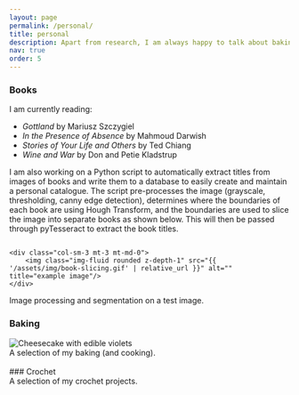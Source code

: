 ```yaml
---
layout: page
permalink: /personal/
title: personal
description: Apart from research, I am always happy to talk about baking, crochet, books, and travel.
nav: true
order: 5
---
```




### Books
I am currently reading:
* *Gottland* by Mariusz Szczygiel
* *In the Presence of Absence* by Mahmoud Darwish
* *Stories of Your Life and Others* by Ted Chiang
* *Wine and War* by Don and Petie Kladstrup

I am also working on a Python script to automatically extract titles from images of books and write them to a database to easily create and maintain a personal catalogue. The script pre-processes the image (grayscale, thresholding, canny edge detection), determines where the boundaries of each book are using Hough Transform, and the boundaries are used to slice the image into separate books as shown below. This will then be passed through pyTesseract to extract the book titles.

<div class="row justify-content-sm-center">
    <div class="col-sm-9 mt-3 mt-md-0">
        <img class="img-fluid rounded z-depth-1" src="{{ '/assets/img/books-process.png' | relative_url }}" alt="" title="example image"/>
    </div>

    <div class="col-sm-3 mt-3 mt-md-0">
        <img class="img-fluid rounded z-depth-1" src="{{ '/assets/img/book-slicing.gif' | relative_url }}" alt="" title="example image"/>
    </div>
</div>
<div class="caption">
    Image processing and segmentation on a test image.
</div>


### Baking

<div class="row">
    <div class="col-sm mt-3 mt-md-0">
        <img class="img-fluid rounded z-depth-1" src="{{ '/assets/img/baking-cheesecake.jpg' | relative_url }}" alt="Cheesecake with edible violets" title="Cheesecake with edible violets"/>
    </div>
    <div class="col-sm mt-3 mt-md-0">
        <img class="img-fluid rounded z-depth-1" src="{{ '/assets/img/baking-baguette.jpg' | relative_url }}" alt="" title="Demi baguettes"/>
    </div>
    <div class="col-sm mt-3 mt-md-0">
        <img class="img-fluid rounded z-depth-1" src="{{ '/assets/img/baking-carrot.jpg' | relative_url }}" alt="" title="Carrot cake"/>
    </div>
    <div class="col-sm mt-3 mt-md-0">
        <img class="img-fluid rounded z-depth-1" src="{{ '/assets/img/baking-bonbons.jpg' | relative_url }}" alt="" title="White chocolate bon bons filled with a Thai tea ganache"/>
    </div>
</div>

<div class="row">
  <div class="col-sm mt-3 mt-md-3">
    <img class="img-fluid rounded z-depth-1" src="{{ '/assets/img/baking-caramels.jpg' | relative_url }}" alt="" title="Salted butter caramels"/>
  </div>
    <div class="col-sm mt-3 mt-md-3">
        <img class="img-fluid rounded z-depth-1" src="{{ '/assets/img/baking-tangyuan.jpg' | relative_url }}" alt="" title="Tang yuan filled with black sesame paste"/>
    </div>
    <div class="col-sm mt-3 mt-md-3">
        <img class="img-fluid rounded z-depth-1" src="{{ '/assets/img/baking-ondeh.jpg' | relative_url }}" alt="" title="Ondeh Ondeh (sweet pandan glutinous rice balls filled with molten gula melaka)"/>
    </div>
    <div class="col-sm mt-3 mt-md-3">
        <img class="img-fluid rounded z-depth-1" src="{{ '/assets/img/baking-1830smincepie.jpg' | relative_url }}" alt="" title="Mince pies with lemon mincemeat based on a recipe from the 1830s"/>
    </div>
</div>
<div class="caption">
  A selection of my baking (and cooking).
</div>

<br/>
### Crochet

<div class="row">
    <div class="col-sm mt-6 mt-md-3">
        <img class="img-fluid rounded z-depth-1" src="{{ '/assets/img/crochet-1.jpg' | relative_url }}" alt="" title=""/>
    </div>
    <div class="col-sm mt-6 mt-md-3">
        <img class="img-fluid rounded z-depth-1" src="{{ '/assets/img/crochet-2.jpg' | relative_url }}" alt="" title=""/>
    </div>
    <div class="col-sm mt-6 mt-md-3">
        <img class="img-fluid rounded z-depth-1" src="{{ '/assets/img/crochet-bunny.jpg' | relative_url }}" alt="" title=""/>
    </div>
</div>

<div class="caption">
    A selection of my crochet projects.
</div>

<br/>
